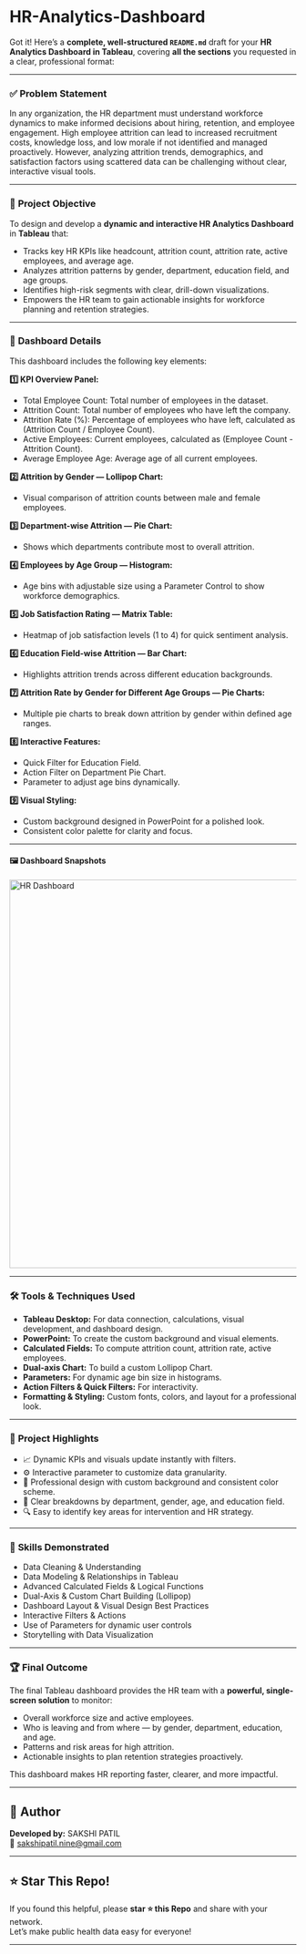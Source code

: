 # HR-Analytics-Dashboard
Got it! Here’s a **complete, well-structured `README.md`** draft for your **HR Analytics Dashboard in Tableau**, covering **all the sections** you requested in a clear, professional format:

---

### ✅ **Problem Statement**

In any organization, the HR department must understand workforce dynamics to make informed decisions about hiring, retention, and employee engagement. High employee attrition can lead to increased recruitment costs, knowledge loss, and low morale if not identified and managed proactively. However, analyzing attrition trends, demographics, and satisfaction factors using scattered data can be challenging without clear, interactive visual tools.

---

### 🎯 **Project Objective**

To design and develop a **dynamic and interactive HR Analytics Dashboard** in **Tableau** that:

* Tracks key HR KPIs like headcount, attrition count, attrition rate, active employees, and average age.
* Analyzes attrition patterns by gender, department, education field, and age groups.
* Identifies high-risk segments with clear, drill-down visualizations.
* Empowers the HR team to gain actionable insights for workforce planning and retention strategies.

---

### 📌 **Dashboard Details**

This dashboard includes the following key elements:

**1️⃣ KPI Overview Panel:**

* Total Employee Count: Total number of employees in the dataset.
* Attrition Count: Total number of employees who have left the company.
* Attrition Rate (%): Percentage of employees who have left, calculated as (Attrition Count / Employee Count).
* Active Employees: Current employees, calculated as (Employee Count - Attrition Count).
* Average Employee Age: Average age of all current employees.

**2️⃣ Attrition by Gender — Lollipop Chart:**

* Visual comparison of attrition counts between male and female employees.

**3️⃣ Department-wise Attrition — Pie Chart:**

* Shows which departments contribute most to overall attrition.

**4️⃣ Employees by Age Group — Histogram:**

* Age bins with adjustable size using a Parameter Control to show workforce demographics.

**5️⃣ Job Satisfaction Rating — Matrix Table:**

* Heatmap of job satisfaction levels (1 to 4) for quick sentiment analysis.

**6️⃣ Education Field-wise Attrition — Bar Chart:**

* Highlights attrition trends across different education backgrounds.

**7️⃣ Attrition Rate by Gender for Different Age Groups — Pie Charts:**

* Multiple pie charts to break down attrition by gender within defined age ranges.

**8️⃣ Interactive Features:**

* Quick Filter for Education Field.
* Action Filter on Department Pie Chart.
* Parameter to adjust age bins dynamically.

**9️⃣ Visual Styling:**

* Custom background designed in PowerPoint for a polished look.
* Consistent color palette for clarity and focus.

---
#### 🖼️ **Dashboard Snapshots**

<img width="1222" height="682" alt="HR Dashboard " src="https://github.com/user-attachments/assets/b391ed0f-43d7-4bae-a79d-4cd3583e74d1" />

---

### 🛠️ **Tools & Techniques Used**

* **Tableau Desktop:** For data connection, calculations, visual development, and dashboard design.
* **PowerPoint:** To create the custom background and visual elements.
* **Calculated Fields:** To compute attrition count, attrition rate, active employees.
* **Dual-axis Chart:** To build a custom Lollipop Chart.
* **Parameters:** For dynamic age bin size in histograms.
* **Action Filters & Quick Filters:** For interactivity.
* **Formatting & Styling:** Custom fonts, colors, and layout for a professional look.

---

### 🌟 **Project Highlights**

* 📈 Dynamic KPIs and visuals update instantly with filters.
* ⚙️ Interactive parameter to customize data granularity.
* 🎨 Professional design with custom background and consistent color scheme.
* 🎯 Clear breakdowns by department, gender, age, and education field.
* 🔍 Easy to identify key areas for intervention and HR strategy.

---

### 💼 **Skills Demonstrated**

* Data Cleaning & Understanding
* Data Modeling & Relationships in Tableau
* Advanced Calculated Fields & Logical Functions
* Dual-Axis & Custom Chart Building (Lollipop)
* Dashboard Layout & Visual Design Best Practices
* Interactive Filters & Actions
* Use of Parameters for dynamic user controls
* Storytelling with Data Visualization

---

### 🏆 **Final Outcome**

The final Tableau dashboard provides the HR team with a **powerful, single-screen solution** to monitor:

* Overall workforce size and active employees.
* Who is leaving and from where — by gender, department, education, and age.
* Patterns and risk areas for high attrition.
* Actionable insights to plan retention strategies proactively.

This dashboard makes HR reporting faster, clearer, and more impactful.

---

## 👤 Author

**Developed by:** SAKSHI PATIL  
📧 sakshipatil.nine@gmail.com

---

## ⭐ Star This Repo!

If you found this helpful, please **star ⭐ this Repo** and share with your network.  
Let’s make public health data easy for everyone!

---

